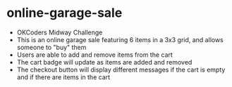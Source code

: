 # online-garage-sale
- OKCoders Midway Challenge
- This is an online garage sale featuring 6 items in a 3x3 grid, and allows someone to "buy" them
- Users are able to add and remove items from the cart
- The cart badge will update as items are added and removed
- The checkout button will display different messages if the cart is empty and if there are items in the cart
